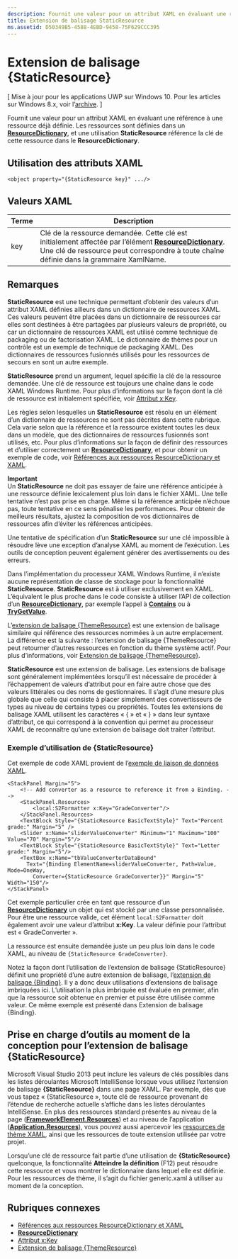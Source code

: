 ```yaml
---
description: Fournit une valeur pour un attribut XAML en évaluant une référence à une ressource déjà définie. Les ressources sont définies dans un ResourceDictionary, et une utilisation StaticResource référence la clé de cette ressource dans le ResourceDictionary.
title: Extension de balisage StaticResource
ms.assetid: D50349B5-4588-4EBD-9458-75F629CCC395
---
```


# Extension de balisage {StaticResource}

\[ Mise à jour pour les applications UWP sur Windows 10. Pour les articles sur Windows 8.x, voir l’[archive](http://go.microsoft.com/fwlink/p/?linkid=619132). \]

Fournit une valeur pour un attribut XAML en évaluant une référence à une ressource déjà définie. Les ressources sont définies dans un [**ResourceDictionary**](https://msdn.microsoft.com/library/windows/apps/br208794), et une utilisation **StaticResource** référence la clé de cette ressource dans le **ResourceDictionary**.

## Utilisation des attributs XAML

``` syntax
<object property="{StaticResource key}" .../>
```

## Valeurs XAML

| Terme | Description |
|------|-------------|
| key | Clé de la ressource demandée. Cette clé est initialement affectée par l’élément [**ResourceDictionary**](https://msdn.microsoft.com/library/windows/apps/br208794). Une clé de ressource peut correspondre à toute chaîne définie dans la grammaire XamlName. |

## Remarques

**StaticResource** est une technique permettant d’obtenir des valeurs d’un attribut XAML définies ailleurs dans un dictionnaire de ressources XAML. Ces valeurs peuvent être placées dans un dictionnaire de ressources car elles sont destinées à être partagées par plusieurs valeurs de propriété, ou car un dictionnaire de ressources XAML est utilisé comme technique de packaging ou de factorisation XAML. Le dictionnaire de thèmes pour un contrôle est un exemple de technique de packaging XAML. Des dictionnaires de ressources fusionnés utilisés pour les ressources de secours en sont un autre exemple.

**StaticResource** prend un argument, lequel spécifie la clé de la ressource demandée. Une clé de ressource est toujours une chaîne dans le code XAML Windows Runtime. Pour plus d’informations sur la façon dont la clé de ressource est initialement spécifiée, voir [Attribut x:Key](x-key-attribute.md).

Les règles selon lesquelles un **StaticResource** est résolu en un élément d’un dictionnaire de ressources ne sont pas décrites dans cette rubrique. Cela varie selon que la référence et la ressource existent toutes les deux dans un modèle, que des dictionnaires de ressources fusionnés sont utilisés, etc. Pour plus d’informations sur la façon de définir des ressources et d’utiliser correctement un [**ResourceDictionary**](https://msdn.microsoft.com/library/windows/apps/br208794), et pour obtenir un exemple de code, voir [Références aux ressources ResourceDictionary et XAML](https://msdn.microsoft.com/library/windows/apps/mt187273).

**Important**  
Un **StaticResource** ne doit pas essayer de faire une référence anticipée à une ressource définie lexicalement plus loin dans le fichier XAML. Une telle tentative n’est pas prise en charge. Même si la référence anticipée n’échoue pas, toute tentative en ce sens pénalise les performances. Pour obtenir de meilleurs résultats, ajustez la composition de vos dictionnaires de ressources afin d’éviter les références anticipées.

Une tentative de spécification d’un **StaticResource** sur une clé impossible à résoudre lève une exception d’analyse XAML au moment de l’exécution. Les outils de conception peuvent également générer des avertissements ou des erreurs.

Dans l’implémentation du processeur XAML Windows Runtime, il n’existe aucune représentation de classe de stockage pour la fonctionnalité **StaticResource**. **StaticResource** est à utiliser exclusivement en XAML. L’équivalent le plus proche dans le code consiste à utiliser l’API de collection d’un [**ResourceDictionary**](https://msdn.microsoft.com/library/windows/apps/br208794), par exemple l’appel à [**Contains**](https://msdn.microsoft.com/library/windows/apps/jj635925) ou à [**TryGetValue**](https://msdn.microsoft.com/library/windows/apps/jj603139).

L’[extension de balisage {ThemeResource}](themeresource-markup-extension.md) est une extension de balisage similaire qui référence des ressources nommées à un autre emplacement. La différence est la suivante : l’extension de balisage {ThemeResource} peut retourner d’autres ressources en fonction du thème système actif. Pour plus d’informations, voir [Extension de balisage {ThemeResource}](themeresource-markup-extension.md).

**StaticResource** est une extension de balisage. Les extensions de balisage sont généralement implémentées lorsqu’il est nécessaire de procéder à l’échappement de valeurs d’attribut pour en faire autre chose que des valeurs littérales ou des noms de gestionnaires. Il s’agit d’une mesure plus globale que celle qui consiste à placer simplement des convertisseurs de types au niveau de certains types ou propriétés. Toutes les extensions de balisage XAML utilisent les caractères « \{ » et « \} » dans leur syntaxe d’attribut, ce qui correspond à la convention qui permet au processeur XAML de reconnaître qu’une extension de balisage doit traiter l’attribut.

### Exemple d’utilisation de {StaticResource}

Cet exemple de code XAML provient de l’[exemple de liaison de données XAML](http://go.microsoft.com/fwlink/p/?linkid=226854).

```xaml
<StackPanel Margin="5">
    <!-- Add converter as a resource to reference it from a Binding. --> 
    <StackPanel.Resources>
        <local:S2Formatter x:Key="GradeConverter"/>
    </StackPanel.Resources>
    <TextBlock Style="{StaticResource BasicTextStyle}" Text="Percent grade:" Margin="5" />
    <Slider x:Name="sliderValueConverter" Minimum="1" Maximum="100" Value="70" Margin="5"/>
    <TextBlock Style="{StaticResource BasicTextStyle}" Text="Letter grade:" Margin="5"/>
    <TextBox x:Name="tbValueConverterDataBound"
      Text="{Binding ElementName=sliderValueConverter, Path=Value, Mode=OneWay,  
        Converter={StaticResource GradeConverter}}" Margin="5" Width="150"/> 
</StackPanel> 
```

Cet exemple particulier crée en tant que ressource d’un [**ResourceDictionary**](https://msdn.microsoft.com/library/windows/apps/br208794) un objet qui est stocké par une classe personnalisée. Pour être une ressource valide, cet élément `local:S2Formatter` doit également avoir une valeur d’attribut **x:Key**. La valeur définie pour l’attribut est « GradeConverter ».

La ressource est ensuite demandée juste un peu plus loin dans le code XAML, au niveau de `{StaticResource GradeConverter}`.

Notez la façon dont l’utilisation de l’extension de balisage {StaticResource} définit une propriété d’une autre extension de balisage, l’[extension de balisage {Binding}](binding-markup-extension.md). Il y a donc deux utilisations d’extensions de balisage imbriquées ici. L’utilisation la plus imbriquée est évaluée en premier, afin que la ressource soit obtenue en premier et puisse être utilisée comme valeur. Ce même exemple est présenté dans Extension de balisage {Binding}.

## Prise en charge d’outils au moment de la conception pour l’extension de balisage **{StaticResource}**

Microsoft Visual Studio 2013 peut inclure les valeurs de clés possibles dans les listes déroulantes Microsoft IntelliSense lorsque vous utilisez l’extension de balisage **{StaticResource}** dans une page XAML. Par exemple, dès que vous tapez « {StaticResource », toute clé de ressource provenant de l’étendue de recherche actuelle s’affiche dans les listes déroulantes IntelliSense. En plus des ressources standard présentes au niveau de la page ([**FrameworkElement.Resources**](https://msdn.microsoft.com/library/windows/apps/br208740)) et au niveau de l’application ([**Application.Resources**](https://msdn.microsoft.com/library/windows/apps/br242338)), vous pouvez aussi apercevoir les [ressources de thème XAML](https://msdn.microsoft.com/library/windows/apps/mt187274), ainsi que les ressources de toute extension utilisée par votre projet.

Lorsqu’une clé de ressource fait partie d’une utilisation de **{StaticResource}** quelconque, la fonctionnalité **Atteindre la définition** (F12) peut résoudre cette ressource et vous montrer le dictionnaire dans lequel elle est définie. Pour les ressources de thème, il s’agit du fichier generic.xaml à utiliser au moment de la conception.

## Rubriques connexes

* [Références aux ressources ResourceDictionary et XAML](https://msdn.microsoft.com/library/windows/apps/mt187273)
* [**ResourceDictionary**](https://msdn.microsoft.com/library/windows/apps/br208794)
* [Attribut x:Key](x-key-attribute.md)
* [Extension de balisage {ThemeResource}](themeresource-markup-extension.md)



<!--HONumber=Mar16_HO1-->


